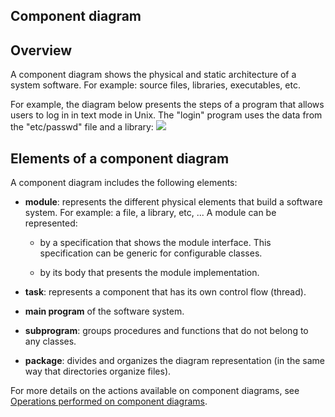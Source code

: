 


## Component diagram 
			



<a name="NOTE1"></a>
<a name="NOTE1_1"></a>


## Overview
<a name="overview_ELTTEXTE000087"></a>
A component diagram shows the physical and static architecture of a system software. For example: source files, libraries, executables, etc.

For example, the diagram below presents the steps of a program that allows users to log in in text mode in Unix. The "login" program uses the data from the "etc/passwd" file and a library:
![](https://doc.pcsoft.fr/en-US/images/image.awp?langid=3&name=P4_UML_Diagramme_composants%20-%20HC%20N%B0001.gif)


<a name="NOTE2"></a>
<a name="NOTE2_1"></a>


## Elements of a component diagram
<a name="elements_component_diagram_ELTTEXTE000111"></a>
A component diagram includes the following elements:

- **module**: represents the different physical elements that build a software system. For example: a file, a library, etc, ...
	A module can be represented:

	- by a specification that shows the module interface. This specification can be generic for configurable classes.

	- by its body that presents the module implementation.




- **task**: represents a component that has its own control flow (thread).

- **main program** of the software system.

- **subprogram**: groups procedures and functions that do not belong to any classes.

- **package**: divides and organizes the diagram representation (in the same way that directories organize files).


For more details on the actions available on component diagrams, see [Operations performed on component diagrams](../Editeurs/2035021.md).


